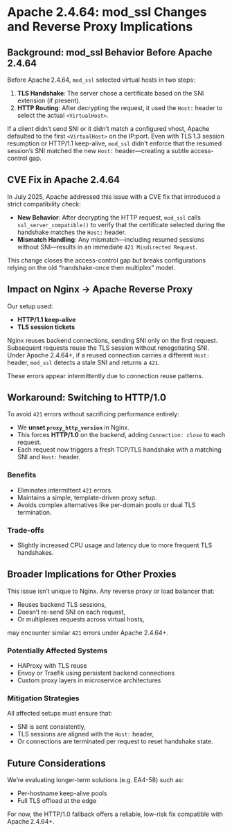 # Apache 2.4.64: mod_ssl Changes and Reverse Proxy Implications

## Background: mod_ssl Behavior Before Apache 2.4.64

Before Apache 2.4.64, `mod_ssl` selected virtual hosts in two steps:

1. **TLS Handshake**: The server chose a certificate based on the SNI extension (if present).
2. **HTTP Routing**: After decrypting the request, it used the `Host:` header to select the actual `<VirtualHost>`.

If a client didn’t send SNI or it didn’t match a configured vhost, Apache defaulted to the first `<VirtualHost>` on the IP:port. Even with TLS 1.3 session resumption or HTTP/1.1 keep-alive, `mod_ssl` didn’t enforce that the resumed session’s SNI matched the new `Host:` header—creating a subtle access-control gap.

## CVE Fix in Apache 2.4.64

In July 2025, Apache addressed this issue with a CVE fix that introduced a strict compatibility check:

- **New Behavior**: After decrypting the HTTP request, `mod_ssl` calls `ssl_server_compatible()` to verify that the certificate selected during the handshake matches the `Host:` header.
- **Mismatch Handling**: Any mismatch—including resumed sessions without SNI—results in an immediate `421 Misdirected Request`.

This change closes the access-control gap but breaks configurations relying on the old “handshake-once then multiplex” model.

## Impact on Nginx → Apache Reverse Proxy

Our setup used:

- **HTTP/1.1 keep-alive**
- **TLS session tickets**

Nginx reuses backend connections, sending SNI only on the first request. Subsequent requests reuse the TLS session without renegotiating SNI. Under Apache 2.4.64+, if a reused connection carries a different `Host:` header, `mod_ssl` detects a stale SNI and returns a `421`.

These errors appear intermittently due to connection reuse patterns.

## Workaround: Switching to HTTP/1.0

To avoid `421` errors without sacrificing performance entirely:

- We **unset `proxy_http_version`** in Nginx.
- This forces **HTTP/1.0** on the backend, adding `Connection: close` to each request.
- Each request now triggers a fresh TCP/TLS handshake with a matching SNI and `Host:` header.

### Benefits

- Eliminates intermittent `421` errors.
- Maintains a simple, template-driven proxy setup.
- Avoids complex alternatives like per-domain pools or dual TLS termination.

### Trade-offs

- Slightly increased CPU usage and latency due to more frequent TLS handshakes.

## Broader Implications for Other Proxies

This issue isn’t unique to Nginx. Any reverse proxy or load balancer that:

- Reuses backend TLS sessions,
- Doesn’t re-send SNI on each request,
- Or multiplexes requests across virtual hosts,

may encounter similar `421` errors under Apache 2.4.64+.

### Potentially Affected Systems

- HAProxy with TLS reuse
- Envoy or Traefik using persistent backend connections
- Custom proxy layers in microservice architectures

### Mitigation Strategies

All affected setups must ensure that:

- SNI is sent consistently,
- TLS sessions are aligned with the `Host:` header,
- Or connections are terminated per request to reset handshake state.

## Future Considerations

We’re evaluating longer-term solutions (e.g. EA4-58) such as:

- Per-hostname keep-alive pools
- Full TLS offload at the edge

For now, the HTTP/1.0 fallback offers a reliable, low-risk fix compatible with Apache 2.4.64+.
